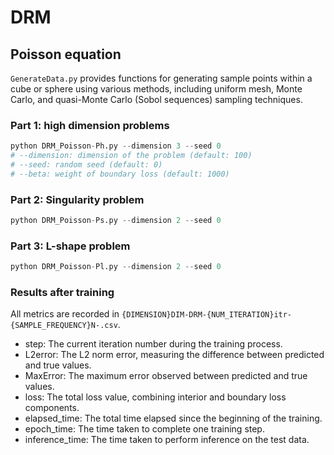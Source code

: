 # DRM

## Poisson equation

`GenerateData.py` provides functions for generating sample points within a cube or sphere using various methods, including uniform mesh, Monte Carlo, and quasi-Monte Carlo (Sobol sequences) sampling techniques.

### Part 1: high dimension problems

```python
python DRM_Poisson-Ph.py --dimension 3 --seed 0
# --dimension: dimension of the problem (default: 100)
# --seed: random seed (default: 0)
# --beta: weight of boundary loss (default: 1000)
```

### Part 2: Singularity problem

```python
python DRM_Poisson-Ps.py --dimension 2 --seed 0
```

### Part 3: L-shape problem

```python
python DRM_Poisson-Pl.py --dimension 2 --seed 0
```

### Results after training

All metrics are recorded in `{DIMENSION}DIM-DRM-{NUM_ITERATION}itr-{SAMPLE_FREQUENCY}N-.csv`.

- step: The current iteration number during the training process.
- L2error: The L2 norm error, measuring the difference between predicted and true values.
- MaxError: The maximum error observed between predicted and true values.
- loss: The total loss value, combining interior and boundary loss components.
- elapsed_time: The total time elapsed since the beginning of the training.
- epoch_time: The time taken to complete one training step.
- inference_time: The time taken to perform inference on the test data.
